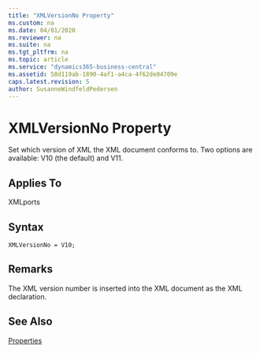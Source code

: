 ```yaml
---
title: "XMLVersionNo Property"
ms.custom: na
ms.date: 04/01/2020
ms.reviewer: na
ms.suite: na
ms.tgt_pltfrm: na
ms.topic: article
ms.service: "dynamics365-business-central"
ms.assetid: 58d119ab-1890-4af1-a4ca-4f62de04709e
caps.latest.revision: 5
author: SusanneWindfeldPedersen
---
```


 

# XMLVersionNo Property
Set which version of XML the XML document conforms to. Two options are available: V10 \(the default\) and V11.  
  
## Applies To  
 XMLports  

## Syntax
```
XMLVersionNo = V10;
```
  
## Remarks  
 The XML version number is inserted into the XML document as the XML declaration.  
  
## See Also  
 [Properties](devenv-properties.md)
